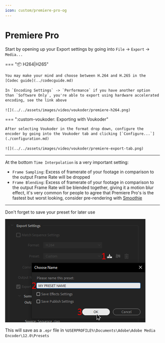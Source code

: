 ```yaml
---
icon: custom/premiere-pro-og
---
```

# Premiere Pro

Start by opening up your Export settings by going into `File` -> `Export` -> `Media...`

=== ":package: H264|H265"

    You may make your mind and choose between H.264 and H.265 in the [Codec guide](../codecguide.md)

    In `Encoding Settings` -> `Performance` if you have another option than `Software Only`, you're able to export using hardware accelerated encoding, see the link above

    ![](../../assets/images/video/voukoder/premiere-h264.png)


=== ":custom-voukoder: Exporting with Voukoder"

    After selecting Voukoder in the format drop down, configure the encoder by going into the Voukoder tab and clicking [`Configure...`](./configuration.md)

    ![](../../assets/images/video/voukoder/premiere-export-tab.png)

<hr>

At the bottom `Time Interpolation` is a very important setting:

* `Frame Sampling`: Excess of framerate of your footage in comparison to the output Frame Rate will be dropped
* `Frame Blending`: Excess of framerate of your footage in comparison to the output Frame Rate will be blended together, giving it a motion blur effect, it's very common for people to agree that Premiere Pro's is the fastest but worst looking, consider pre-rendering with [Smoothie](../smoothie/index.md)

<hr>

Don't forget to save your preset for later use

![](../../assets/images/video/voukoder/premiere-save-preset.png)

This will save as a `.epr` file in `%USERPROFILE%\Documents\Adobe\Adobe Media Encoder\12.0\Presets`